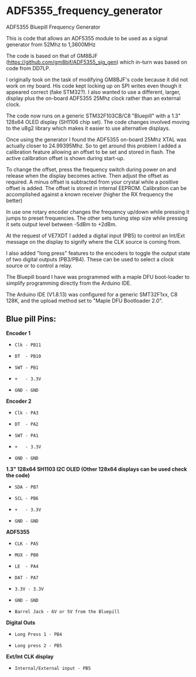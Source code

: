 # ADF5355_frequency_generator

ADF5355 Bluepill Frequency Generator

This is code that allows an ADF5355 module to be used as a signal generator from 52Mhz to 1,3600MHz 

The code is based on that of GM8BJF (https://github.com/gm8bjf/ADF5355_sig_gen) which in-turn was based on code from DD7LP.

I originally took on the task of modifying GM8BJF's code because it did not work on my board. His code kept locking up on SPI writes even though it appeared correct (fake STM32?). I also wanted to use a different, larger,  display plus the on-board ADF5355 25Mhz clock rather than an external clock.

The code now runs on a generic STM32F103CB/C8 "Bluepill" with a 1.3" 128x64 OLED display (SH1106 chip set). The code changes
involved moving to the u8g2 library which makes it easier to use alternative displays.

Once using the generator I found the ADF5355 on-board 25Mhz XTAL was actually closer to 24.99395Mhz. So to get around this problem I added a calibration feature allowing an offset to be set and stored in flash. The active calibration offset is shown during start-up.

To change the offset, press the frequency switch during power on and release when the display becomes active. Then adjust the offset as required. A minus offset is subtracted from your crystal while a positive offset is added. The offset is stored in internal EEPROM. Calibration can be accomplished  against a known receiver (higher the RX frequency the better)

In use one rotary encoder changes the frequency up/down while pressing it jumps to preset frequencies. The other sets tuning step size while pressing it sets output level between -5dBm to +2dBm.

At the request of VE7XDT I added a digital input (PB5) to control an Int/Ext message on the display to signify where the CLK source is coming from.

I also added "long press" features to the encoders to toggle the output state of two digital outputs (PB3/PB4). These can be used to select a clock source or to control a relay. 

The Bluepill board I have was programmed with a maple DFU boot-loader to simplify programming directly from the Arduino IDE.

The Arduino IDE (V1.8.13) was configured for a generic SMT32F1xx, C8 128K, and the upload method set to "Maple DFU Bootloader 2.0".

## Blue pill Pins:
**Encoder 1**

-     Clk - PB11 
-     DT  - PB10
-     SWT - PB1
-     +   - 3.3V
-     GND - GND

**Encoder 2**
-     Clk - PA3
-     DT  - PA2
-     SWT - PA1
-     +   - 3.3V
-     GND - GND

**1.3" 128x64 SH1103 I2C OLED (Other 128x64 displays can be used check the code)**
-     SDA - PB7
-     SCL - PB6
-     +   - 3.3V
-     GND - GND
    
**ADF5355**
-     CLK - PA5
-     MUX - PB0
-     LE  - PA4
-     DAT - PA7
-     3.3V - 3.3V
-     GND - GND
-     Barrel Jack - 6V or 5V from the Bluepill

**Digital Outs**
-     Long Press 1 - PB4
-     Long press 2 - PB5


**Ext/Int CLK display**
-     Internal/External input - PB5





